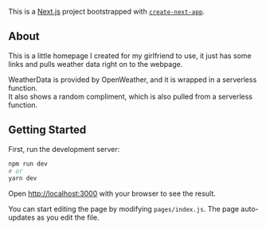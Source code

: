 This is a [Next.js](https://nextjs.org/) project bootstrapped with [`create-next-app`](https://github.com/vercel/next.js/tree/canary/packages/create-next-app).

## About
This is a little homepage I created for my girlfriend to use, it just has some links and pulls weather data right on to the webpage.

WeatherData is provided by OpenWeather, and it is wrapped in a serverless function.
<br/>It also shows a random compliment, which is also pulled from a serverless function.


## Getting Started

First, run the development server:

```bash
npm run dev
# or
yarn dev
```

Open [http://localhost:3000](http://localhost:3000) with your browser to see the result.

You can start editing the page by modifying `pages/index.js`. The page auto-updates as you edit the file.
